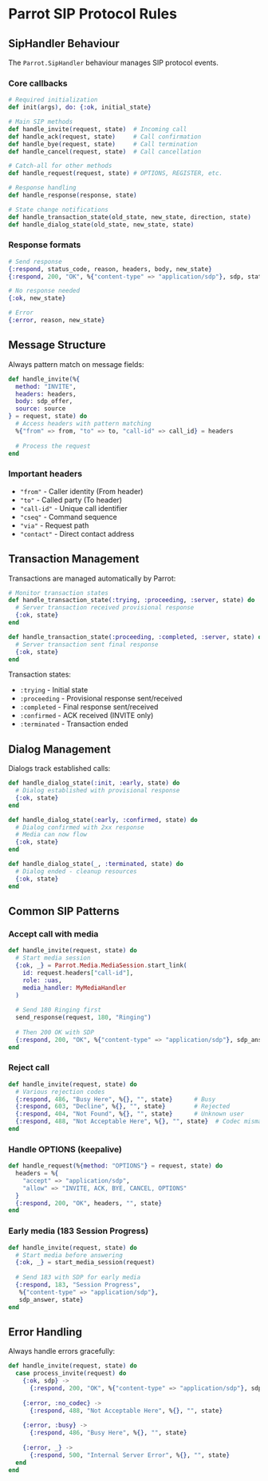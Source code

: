 # Parrot SIP Protocol Rules

## SipHandler Behaviour

The `Parrot.SipHandler` behaviour manages SIP protocol events.

### Core callbacks

```elixir
# Required initialization
def init(args), do: {:ok, initial_state}

# Main SIP methods
def handle_invite(request, state)  # Incoming call
def handle_ack(request, state)     # Call confirmation
def handle_bye(request, state)     # Call termination
def handle_cancel(request, state)  # Call cancellation

# Catch-all for other methods
def handle_request(request, state) # OPTIONS, REGISTER, etc.

# Response handling
def handle_response(response, state)

# State change notifications
def handle_transaction_state(old_state, new_state, direction, state)
def handle_dialog_state(old_state, new_state, state)
```

### Response formats

```elixir
# Send response
{:respond, status_code, reason, headers, body, new_state}
{:respond, 200, "OK", %{"content-type" => "application/sdp"}, sdp, state}

# No response needed
{:ok, new_state}

# Error
{:error, reason, new_state}
```

## Message Structure

Always pattern match on message fields:

```elixir
def handle_invite(%{
  method: "INVITE",
  headers: headers,
  body: sdp_offer,
  source: source
} = request, state) do
  # Access headers with pattern matching
  %{"from" => from, "to" => to, "call-id" => call_id} = headers
  
  # Process the request
end
```

### Important headers
- `"from"` - Caller identity (From header)
- `"to"` - Called party (To header)
- `"call-id"` - Unique call identifier
- `"cseq"` - Command sequence
- `"via"` - Request path
- `"contact"` - Direct contact address

## Transaction Management

Transactions are managed automatically by Parrot:

```elixir
# Monitor transaction states
def handle_transaction_state(:trying, :proceeding, :server, state) do
  # Server transaction received provisional response
  {:ok, state}
end

def handle_transaction_state(:proceeding, :completed, :server, state) do
  # Server transaction sent final response
  {:ok, state}
end
```

Transaction states:
- `:trying` - Initial state
- `:proceeding` - Provisional response sent/received
- `:completed` - Final response sent/received
- `:confirmed` - ACK received (INVITE only)
- `:terminated` - Transaction ended

## Dialog Management

Dialogs track established calls:

```elixir
def handle_dialog_state(:init, :early, state) do
  # Dialog established with provisional response
  {:ok, state}
end

def handle_dialog_state(:early, :confirmed, state) do
  # Dialog confirmed with 2xx response
  # Media can now flow
  {:ok, state}
end

def handle_dialog_state(_, :terminated, state) do
  # Dialog ended - cleanup resources
  {:ok, state}
end
```

## Common SIP Patterns

### Accept call with media
```elixir
def handle_invite(request, state) do
  # Start media session
  {:ok, _} = Parrot.Media.MediaSession.start_link(
    id: request.headers["call-id"],
    role: :uas,
    media_handler: MyMediaHandler
  )
  
  # Send 180 Ringing first
  send_response(request, 180, "Ringing")
  
  # Then 200 OK with SDP
  {:respond, 200, "OK", %{"content-type" => "application/sdp"}, sdp_answer, state}
end
```

### Reject call
```elixir
def handle_invite(request, state) do
  # Various rejection codes
  {:respond, 486, "Busy Here", %{}, "", state}      # Busy
  {:respond, 603, "Decline", %{}, "", state}        # Rejected
  {:respond, 404, "Not Found", %{}, "", state}      # Unknown user
  {:respond, 488, "Not Acceptable Here", %{}, "", state}  # Codec mismatch
end
```

### Handle OPTIONS (keepalive)
```elixir
def handle_request(%{method: "OPTIONS"} = request, state) do
  headers = %{
    "accept" => "application/sdp",
    "allow" => "INVITE, ACK, BYE, CANCEL, OPTIONS"
  }
  {:respond, 200, "OK", headers, "", state}
end
```

### Early media (183 Session Progress)
```elixir
def handle_invite(request, state) do
  # Start media before answering
  {:ok, _} = start_media_session(request)
  
  # Send 183 with SDP for early media
  {:respond, 183, "Session Progress", 
   %{"content-type" => "application/sdp"}, 
   sdp_answer, state}
end
```

## Error Handling

Always handle errors gracefully:

```elixir
def handle_invite(request, state) do
  case process_invite(request) do
    {:ok, sdp} ->
      {:respond, 200, "OK", %{"content-type" => "application/sdp"}, sdp, state}
    
    {:error, :no_codec} ->
      {:respond, 488, "Not Acceptable Here", %{}, "", state}
    
    {:error, :busy} ->
      {:respond, 486, "Busy Here", %{}, "", state}
    
    {:error, _} ->
      {:respond, 500, "Internal Server Error", %{}, "", state}
  end
end
```